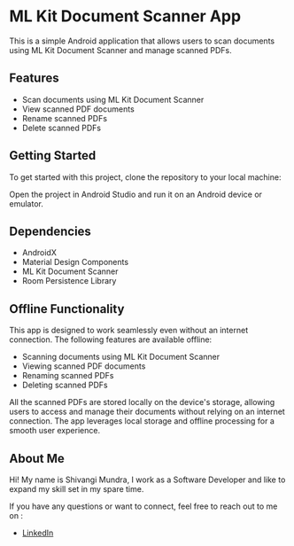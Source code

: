 # ML Kit Document Scanner App

This is a simple Android application that allows users to scan documents using ML Kit Document Scanner and manage scanned PDFs.

## Features

- Scan documents using ML Kit Document Scanner
- View scanned PDF documents
- Rename scanned PDFs
- Delete scanned PDFs


## Getting Started

To get started with this project, clone the repository to your local machine:


Open the project in Android Studio and run it on an Android device or emulator.

## Dependencies

- AndroidX
- Material Design Components
- ML Kit Document Scanner
- Room Persistence Library

## Offline Functionality

This app is designed to work seamlessly even without an internet connection. The following features are available offline:

- Scanning documents using ML Kit Document Scanner
- Viewing scanned PDF documents
- Renaming scanned PDFs
- Deleting scanned PDFs

All the scanned PDFs are stored locally on the device's storage, allowing users to access and manage their documents without relying on an internet connection. The app leverages local storage and offline processing for a smooth user experience.


## About Me

 Hi! My name is Shivangi Mundra, I work as a Software Developer and like to expand my skill set in my spare time.

If you have any questions or want to connect, feel free to reach out to me on :

- [LinkedIn](https://www.linkedin.com/in/shivangi-mundra-9a31b65b/)




